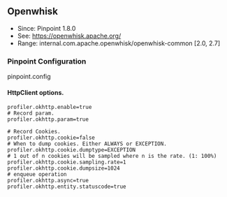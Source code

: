 ## Openwhisk
* Since: Pinpoint 1.8.0
* See: https://openwhisk.apache.org/
* Range: internal.com.apache.openwhisk/openwhisk-common [2.0, 2.7]

### Pinpoint Configuration
pinpoint.config

#### HttpClient options.
~~~
profiler.okhttp.enable=true
# Record param.
profiler.okhttp.param=true

# Record Cookies.
profiler.okhttp.cookie=false
# When to dump cookies. Either ALWAYS or EXCEPTION.
profiler.okhttp.cookie.dumptype=EXCEPTION
# 1 out of n cookies will be sampled where n is the rate. (1: 100%)
profiler.okhttp.cookie.sampling.rate=1
profiler.okhttp.cookie.dumpsize=1024
# enqueue operation
profiler.okhttp.async=true
profiler.okhttp.entity.statuscode=true
~~~
